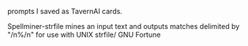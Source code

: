 prompts I saved as TavernAI cards. 

Spellminer-strfile mines an input text and outputs matches delimited by "/n%/n" for use  with UNIX strfile/ GNU Fortune
